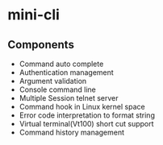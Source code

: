 mini-cli
========


Components
--------
- Command auto complete
- Authentication management
- Argument validation
- Console command line 
- Multiple Session telnet server 
- Command hook in Linux kernel space
- Error code interpretation to format string
- Virtual terminal(Vt100) short cut support
- Command history management

